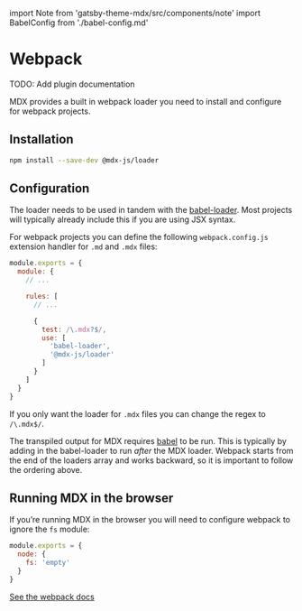 import Note from 'gatsby-theme-mdx/src/components/note'
import BabelConfig from './babel-config.md'

# Webpack

<Note>
  TODO: Add plugin documentation
</Note>

MDX provides a built in webpack loader you need to install and configure
for webpack projects.

## Installation

```sh
npm install --save-dev @mdx-js/loader
```

## Configuration

The loader needs to be used in tandem with the [babel-loader][].  Most projects will typically
already include this if you are using JSX syntax.

For webpack projects you can define the following `webpack.config.js` extension
handler for `.md` and `.mdx` files:

```js
module.exports = {
  module: {
    // ...

    rules: [
      // ...

      {
        test: /\.mdx?$/,
        use: [
          'babel-loader',
          '@mdx-js/loader'
        ]
      }
    ]
  }
}
```

If you only want the loader for `.mdx` files you can change the regex to `/\.mdx$/`.

The transpiled output for MDX requires [babel][] to be run.  This is typically
by adding in the babel-loader to run *after* the MDX loader.  Webpack starts
from the end of the loaders array and works backward, so it is important to
follow the ordering above.

## Running MDX in the browser

If you’re running MDX in the browser you will need to configure webpack to ignore
the `fs` module:

```js
module.exports = {
  node: {
    fs: 'empty'
  }
}
```

[See the webpack docs](https://webpack.js.org/configuration/node/#other-node-core-libraries)

<BabelConfig />

[babel-loader]: https://webpack.js.org/loaders/babel-loader/

[babel]: https://babeljs.io
